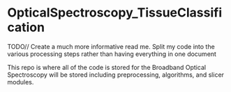 # OpticalSpectroscopy_TissueClassification
TODO// 
Create a much more informative read me.
Split my code into the various processing steps rather than having everything in one document

This repo is where all of the code is stored for the Broadband Optical Spectroscopy will be stored including preprocessing, algorithms, and slicer modules.
